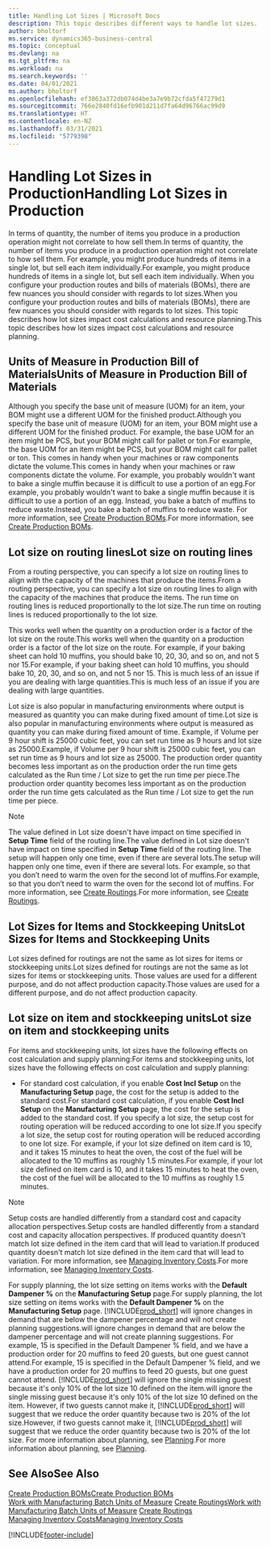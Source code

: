 ```yaml
---
title: Handling Lot Sizes | Microsoft Docs
description: This topic describes different ways to handle lot sizes.
author: bholtorf
ms.service: dynamics365-business-central
ms.topic: conceptual
ms.devlang: na
ms.tgt_pltfrm: na
ms.workload: na
ms.search.keywords: ''
ms.date: 04/01/2021
ms.author: bholtorf
ms.openlocfilehash: ef3863a372db074d4be3a7e9b72cfda5f47279d1
ms.sourcegitcommit: 766e2840fd16efb901d211d7fa64d96766ac99d9
ms.translationtype: HT
ms.contentlocale: en-NZ
ms.lasthandoff: 03/31/2021
ms.locfileid: "5779398"
---
```

# <a name="handling-lot-sizes-in-production"></a><span data-ttu-id="93a95-103">Handling Lot Sizes in Production</span><span class="sxs-lookup"><span data-stu-id="93a95-103">Handling Lot Sizes in Production</span></span>
<span data-ttu-id="93a95-104">In terms of quantity, the number of items you produce in a production operation might not correlate to how sell them.</span><span class="sxs-lookup"><span data-stu-id="93a95-104">In terms of quantity, the number of items you produce in a production operation might not correlate to how sell them.</span></span> <span data-ttu-id="93a95-105">For example, you might produce hundreds of items in a single lot, but sell each item individually.</span><span class="sxs-lookup"><span data-stu-id="93a95-105">For example, you might produce hundreds of items in a single lot, but sell each item individually.</span></span> <span data-ttu-id="93a95-106">When you configure your production routes and bills of materials (BOMs), there are few nuances you should consider with regards to lot sizes.</span><span class="sxs-lookup"><span data-stu-id="93a95-106">When you configure your production routes and bills of materials (BOMs), there are few nuances you should consider with regards to lot sizes.</span></span> <span data-ttu-id="93a95-107">This topic describes how lot sizes impact cost calculations and resource planning.</span><span class="sxs-lookup"><span data-stu-id="93a95-107">This topic describes how lot sizes impact cost calculations and resource planning.</span></span>

## <a name="units-of-measure-in-production-bill-of-materials"></a><span data-ttu-id="93a95-108">Units of Measure in Production Bill of Materials</span><span class="sxs-lookup"><span data-stu-id="93a95-108">Units of Measure in Production Bill of Materials</span></span>
<span data-ttu-id="93a95-109">Although you specify the base unit of measure (UOM) for an item, your BOM might use a different UOM for the finished product.</span><span class="sxs-lookup"><span data-stu-id="93a95-109">Although you specify the base unit of measure (UOM) for an item, your BOM might use a different UOM for the finished product.</span></span> <span data-ttu-id="93a95-110">For example, the base UOM for an item might be PCS, but your BOM might call for pallet or ton.</span><span class="sxs-lookup"><span data-stu-id="93a95-110">For example, the base UOM for an item might be PCS, but your BOM might call for pallet or ton.</span></span> <span data-ttu-id="93a95-111">This comes in handy when your machines or raw components dictate the volume.</span><span class="sxs-lookup"><span data-stu-id="93a95-111">This comes in handy when your machines or raw components dictate the volume.</span></span> <span data-ttu-id="93a95-112">For example, you probably wouldn't want to bake a single muffin because it is difficult to use a portion of an egg.</span><span class="sxs-lookup"><span data-stu-id="93a95-112">For example, you probably wouldn't want to bake a single muffin because it is difficult to use a portion of an egg.</span></span> <span data-ttu-id="93a95-113">Instead, you bake a batch of muffins to reduce waste.</span><span class="sxs-lookup"><span data-stu-id="93a95-113">Instead, you bake a batch of muffins to reduce waste.</span></span> <span data-ttu-id="93a95-114">For more information, see [Create Production BOMs](production-how-to-create-production-boms.md).</span><span class="sxs-lookup"><span data-stu-id="93a95-114">For more information, see [Create Production BOMs](production-how-to-create-production-boms.md).</span></span>

## <a name="lot-size-on-routing-lines"></a><span data-ttu-id="93a95-115">Lot size on routing lines</span><span class="sxs-lookup"><span data-stu-id="93a95-115">Lot size on routing lines</span></span>
<span data-ttu-id="93a95-116">From a routing perspective, you can specify a lot size on routing lines to align with the capacity of the machines that produce the items.</span><span class="sxs-lookup"><span data-stu-id="93a95-116">From a routing perspective, you can specify a lot size on routing lines to align with the capacity of the machines that produce the items.</span></span> <span data-ttu-id="93a95-117">The run time on routing lines is reduced proportionally to the lot size.</span><span class="sxs-lookup"><span data-stu-id="93a95-117">The run time on routing lines is reduced proportionally to the lot size.</span></span> 

<span data-ttu-id="93a95-118">This works well when the quantity on a production order is a factor of the lot size on the route.</span><span class="sxs-lookup"><span data-stu-id="93a95-118">This works well when the quantity on a production order is a factor of the lot size on the route.</span></span> <span data-ttu-id="93a95-119">For example, if your baking sheet can hold 10 muffins, you should bake 10, 20, 30, and so on, and not 5 nor 15.</span><span class="sxs-lookup"><span data-stu-id="93a95-119">For example, if your baking sheet can hold 10 muffins, you should bake 10, 20, 30, and so on, and not 5 nor 15.</span></span>  <span data-ttu-id="93a95-120">This is much less of an issue if you are dealing with large quantities.</span><span class="sxs-lookup"><span data-stu-id="93a95-120">This is much less of an issue if you are dealing with large quantities.</span></span>

<span data-ttu-id="93a95-121">Lot size is also popular in manufacturing environments where output is measured as quantity you can make during fixed amount of time.</span><span class="sxs-lookup"><span data-stu-id="93a95-121">Lot size is also popular in manufacturing environments where output is measured as quantity you can make during fixed amount of time.</span></span> <span data-ttu-id="93a95-122">Example, if Volume per 9 hour shift is 25000 cubic feet, you can set run time as 9 hours and lot size as 25000.</span><span class="sxs-lookup"><span data-stu-id="93a95-122">Example, if Volume per 9 hour shift is 25000 cubic feet, you can set run time as 9 hours and lot size as 25000.</span></span>
<span data-ttu-id="93a95-123">The production order quantity becomes less important as on the production order the run time gets calculated as the Run time / Lot size to get the run time per piece.</span><span class="sxs-lookup"><span data-stu-id="93a95-123">The production order quantity becomes less important as on the production order the run time gets calculated as the Run time / Lot size to get the run time per piece.</span></span>
 
> [!NOTE]
> <span data-ttu-id="93a95-124">The value defined in Lot size doesn't have impact on time specified in **Setup Time** field of the routing line.</span><span class="sxs-lookup"><span data-stu-id="93a95-124">The value defined in Lot size doesn't have impact on time specified in **Setup Time** field of the routing line.</span></span> <span data-ttu-id="93a95-125">The setup will happen only one time, even if there are several lots.</span><span class="sxs-lookup"><span data-stu-id="93a95-125">The setup will happen only one time, even if there are several lots.</span></span> <span data-ttu-id="93a95-126">For example, so that you don’t need to warm the oven for the second lot of muffins.</span><span class="sxs-lookup"><span data-stu-id="93a95-126">For example, so that you don’t need to warm the oven for the second lot of muffins.</span></span> <span data-ttu-id="93a95-127">For more information, see [Create Routings](production-how-to-create-routings.md).</span><span class="sxs-lookup"><span data-stu-id="93a95-127">For more information, see [Create Routings](production-how-to-create-routings.md).</span></span>

## <a name="lot-sizes-for-items-and-stockkeeping-units"></a><span data-ttu-id="93a95-128">Lot Sizes for Items and Stockkeeping Units</span><span class="sxs-lookup"><span data-stu-id="93a95-128">Lot Sizes for Items and Stockkeeping Units</span></span>
<span data-ttu-id="93a95-129">Lot sizes defined for routings are not the same as lot sizes for items or stockkeeping units.</span><span class="sxs-lookup"><span data-stu-id="93a95-129">Lot sizes defined for routings are not the same as lot sizes for items or stockkeeping units.</span></span> <span data-ttu-id="93a95-130">Those values are used for a different purpose, and do not affect production capacity.</span><span class="sxs-lookup"><span data-stu-id="93a95-130">Those values are used for a different purpose, and do not affect production capacity.</span></span> 

## <a name="lot-size-on-item-and-stockkeeping-units"></a><span data-ttu-id="93a95-131">Lot size on item and stockkeeping units</span><span class="sxs-lookup"><span data-stu-id="93a95-131">Lot size on item and stockkeeping units</span></span>
<span data-ttu-id="93a95-132">For items and stockkeeping units, lot sizes have the following effects on cost calculation and supply planning:</span><span class="sxs-lookup"><span data-stu-id="93a95-132">For items and stockkeeping units, lot sizes have the following effects on cost calculation and supply planning:</span></span>

* <span data-ttu-id="93a95-133">For standard cost calculation, if you enable **Cost Incl Setup** on the **Manufacturing Setup** page, the cost for the setup is added to the standard cost.</span><span class="sxs-lookup"><span data-stu-id="93a95-133">For standard cost calculation, if you enable **Cost Incl Setup** on the **Manufacturing Setup** page, the cost for the setup is added to the standard cost.</span></span> <span data-ttu-id="93a95-134">If you specify a lot size, the setup cost for routing operation will be reduced according to one lot size.</span><span class="sxs-lookup"><span data-stu-id="93a95-134">If you specify a lot size, the setup cost for routing operation will be reduced according to one lot size.</span></span> <span data-ttu-id="93a95-135">For example, if your lot size defined on item card is 10, and it takes 15 minutes to heat the oven, the cost of the fuel will be allocated to the 10 muffins as roughly 1.5 minutes.</span><span class="sxs-lookup"><span data-stu-id="93a95-135">For example, if your lot size defined on item card is 10, and it takes 15 minutes to heat the oven, the cost of the fuel will be allocated to the 10 muffins as roughly 1.5 minutes.</span></span> 

> [!NOTE]
> <span data-ttu-id="93a95-136">Setup costs are handled differently from a standard cost and capacity allocation perspectives.</span><span class="sxs-lookup"><span data-stu-id="93a95-136">Setup costs are handled differently from a standard cost and capacity allocation perspectives.</span></span> <span data-ttu-id="93a95-137">If produced quantity doesn't match lot size defined in the item card that will lead to variation.</span><span class="sxs-lookup"><span data-stu-id="93a95-137">If produced quantity doesn't match lot size defined in the item card that will lead to variation.</span></span> <span data-ttu-id="93a95-138">For more information, see [Managing Inventory Costs](finance-manage-inventory-costs.md).</span><span class="sxs-lookup"><span data-stu-id="93a95-138">For more information, see [Managing Inventory Costs](finance-manage-inventory-costs.md).</span></span> <!--not sure that I got this part right seems to repeat the first example.-->

<span data-ttu-id="93a95-139">For supply planning, the lot size setting on items works with the **Default Dampener %** on the **Manufacturing Setup** page.</span><span class="sxs-lookup"><span data-stu-id="93a95-139">For supply planning, the lot size setting on items works with the **Default Dampener %** on the **Manufacturing Setup** page.</span></span> [!INCLUDE[prod_short](includes/prod_short.md)] <span data-ttu-id="93a95-140">will ignore changes in demand that are below the dampener percentage and will not create planning suggestions.</span><span class="sxs-lookup"><span data-stu-id="93a95-140">will ignore changes in demand that are below the dampener percentage and will not create planning suggestions.</span></span> <span data-ttu-id="93a95-141">For example, 15 is specified in the Default Dampener % field, and we have a production order for 20 muffins to feed 20 guests, but one guest cannot attend.</span><span class="sxs-lookup"><span data-stu-id="93a95-141">For example, 15 is specified in the Default Dampener % field, and we have a production order for 20 muffins to feed 20 guests, but one guest cannot attend.</span></span> [!INCLUDE[prod_short](includes/prod_short.md)] <span data-ttu-id="93a95-142">will ignore the single missing guest because it's only 10% of the lot size 10 defined on the item.</span><span class="sxs-lookup"><span data-stu-id="93a95-142">will ignore the single missing guest because it's only 10% of the lot size 10 defined on the item.</span></span> <span data-ttu-id="93a95-143">However, if two guests cannot make it, [!INCLUDE[prod_short](includes/prod_short.md)] will suggest that we reduce the order quantity because two is 20% of the lot size.</span><span class="sxs-lookup"><span data-stu-id="93a95-143">However, if two guests cannot make it, [!INCLUDE[prod_short](includes/prod_short.md)] will suggest that we reduce the order quantity because two is 20% of the lot size.</span></span> <span data-ttu-id="93a95-144">For more information about planning, see [Planning](production-planning.md).</span><span class="sxs-lookup"><span data-stu-id="93a95-144">For more information about planning, see [Planning](production-planning.md).</span></span>

## <a name="see-also"></a><span data-ttu-id="93a95-145">See Also</span><span class="sxs-lookup"><span data-stu-id="93a95-145">See Also</span></span>
[<span data-ttu-id="93a95-146">Create Production BOMs</span><span class="sxs-lookup"><span data-stu-id="93a95-146">Create Production BOMs</span></span>](production-how-to-create-production-boms.md)  
<span data-ttu-id="93a95-147">[Work with Manufacturing Batch Units of Measure](production-how-to-use-the-manufacturing-batch-unit-of-measure.md)
[Create Routings](production-how-to-create-routings.md)</span><span class="sxs-lookup"><span data-stu-id="93a95-147">[Work with Manufacturing Batch Units of Measure](production-how-to-use-the-manufacturing-batch-unit-of-measure.md)
[Create Routings](production-how-to-create-routings.md)</span></span>  
[<span data-ttu-id="93a95-148">Managing Inventory Costs</span><span class="sxs-lookup"><span data-stu-id="93a95-148">Managing Inventory Costs</span></span>](finance-manage-inventory-costs.md)


[!INCLUDE[footer-include](includes/footer-banner.md)]